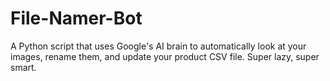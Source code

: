 # File-Namer-Bot
A Python script that uses Google's AI brain to automatically look at your images, rename them, and update your product CSV file. Super lazy, super smart.
